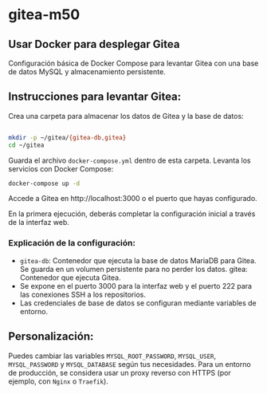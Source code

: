 # gitea-m50

## Usar Docker para desplegar Gitea
Configuración básica de Docker Compose para levantar Gitea con una base de datos MySQL y almacenamiento persistente.

## Instrucciones para levantar Gitea:

Crea una carpeta para almacenar los datos de Gitea y la base de datos:
```bash

mkdir -p ~/gitea/{gitea-db,gitea}
cd ~/gitea
```

Guarda el archivo `docker-compose.yml` dentro de esta carpeta.
Levanta los servicios con Docker Compose:

```bash
docker-compose up -d
```

Accede a Gitea en http://localhost:3000 o el puerto que hayas configurado. 

En la primera ejecución, deberás completar la configuración inicial a través de la interfaz web.

### Explicación de la configuración:

- `gitea-db`: Contenedor que ejecuta la base de datos MariaDB para Gitea.
Se guarda en un volumen persistente para no perder los datos.
gitea: Contenedor que ejecuta Gitea.
- Se expone en el puerto 3000 para la interfaz web y el puerto 222 para las conexiones SSH a los repositorios.
- Las credenciales de base de datos se configuran mediante variables de entorno.

## Personalización:

Puedes cambiar las variables `MYSQL_ROOT_PASSWORD`, `MYSQL_USER`, `MYSQL_PASSWORD` y `MYSQL_DATABASE` según tus necesidades.
Para un entorno de producción, se considera usar un proxy reverso con HTTPS (por ejemplo, con `Nginx` o `Traefik`).
